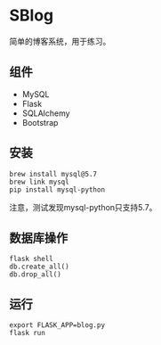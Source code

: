 # SBlog
简单的博客系统，用于练习。


## 组件
* MySQL
* Flask
* SQLAlchemy
* Bootstrap


## 安装
```
brew install mysql@5.7
brew link mysql
pip install mysql-python
```

注意，测试发现mysql-python只支持5.7。

## 数据库操作
```
flask shell
db.create_all()
db.drop_all()
```

## 运行
```
export FLASK_APP=blog.py
flask run
```
